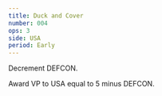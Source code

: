 ```yaml
---
title: Duck and Cover
number: 004
ops: 3
side: USA
period: Early
---
```

Decrement DEFCON.

Award VP to USA equal to 5 minus DEFCON.
